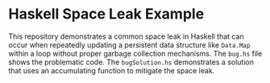 # Haskell Space Leak Example

This repository demonstrates a common space leak in Haskell that can occur when repeatedly updating a persistent data structure like `Data.Map` within a loop without proper garbage collection mechanisms. The `bug.hs` file shows the problematic code. The `bugSolution.hs` demonstrates a solution that uses an accumulating function to mitigate the space leak.